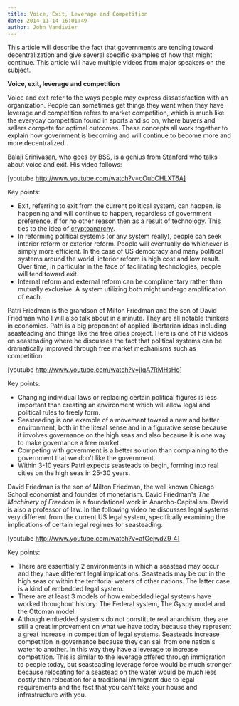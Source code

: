 ```yaml
---
title: Voice, Exit, Leverage and Competition
date: 2014-11-14 16:01:49
author: John Vandivier
---
```




This article will describe the fact that governments are tending toward decentralization and give several specific examples of how that might continue. This article will have multiple videos from major speakers on the subject.

<strong>Voice, exit, leverage and competition</strong>

Voice and exit refer to the ways people may express dissatisfaction with an organization. People can sometimes get things they want when they have leverage and competition refers to market competition, which is much like the everyday competition found in sports and so on, where buyers and sellers compete for optimal outcomes. These concepts all work together to explain how government is becoming and will continue to become more and more decentralized.

Balaji Srinivasan, who goes by BSS, is a genius from Stanford who talks about voice and exit. His video follows:

[youtube http://www.youtube.com/watch?v=cOubCHLXT6A]

Key points:
<ul>
	<li>Exit, referring to exit from the current political system, can happen, is happening and will continue to happen, regardless of government preference, if for no other reason then as a result of technology. This ties to the idea of <a href=\"http://afterecon.com/theoretical-development-and-application/5-routes-to-anarchy/\">cryptoanarchy</a>.</li>
	<li>In reforming political systems (or any system really), people can seek interior reform or exterior reform. People will eventually do whichever is simply more efficient. In the case of US democracy and many political systems around the world, interior reform is high cost and low result. Over time, in particular in the face of facilitating technologies, people will tend toward exit.</li>
	<li>Internal reform and external reform can be complimentary rather than mutually exclusive. A system utilizing both might undergo amplification of each.</li>
</ul>
Patri Friedman is the grandson of Milton Friedman and the son of David Friedman who I will also talk about in a minute. They are all notable thinkers in economics. Patri is a big proponent of applied libertarian ideas including seasteading and things like the free cities project. Here is one of his videos on seasteading where he discusses the fact that political systems can be dramatically improved through free market mechanisms such as competition.

[youtube http://www.youtube.com/watch?v=jIqA7RMHsHo]

Key points:
<ul>
	<li>Changing individual laws or replacing certain political figures is less important than creating an environment which will allow legal and political rules to freely form.</li>
	<li>Seasteading is one example of a movement toward a new and better environment, both in the literal sense and in a figurative sense because it involves governance on the high seas and also because it is one way to make governance a free market.</li>
	<li>Competing with government is a better solution than complaining to the government that we don't like the government.</li>
	<li>Within 3-10 years Patri expects seasteads to begin, forming into real cities on the high seas in 25-30 years.</li>
</ul>
David Friedman is the son of Milton Friedman, the well known Chicago School economist and founder of monetarism. David Friedman's <em>The Machinery of Freedom</em> is a foundational work in Anarcho-Capitalism. David is also a professor of law. In the following video he discusses legal systems very different from the current US legal system, specifically examining the implications of certain legal regimes for seasteading.

[youtube http://www.youtube.com/watch?v=afGejwdZ9_4]

Key points:
<ul>
	<li>There are essentially 2 environments in which a seastead may occur and they have different legal implications. Seasteads may be out in the high seas or within the territorial waters of other nations. The latter case is a kind of embedded legal system.</li>
	<li>There are at least 3 models of how embedded legal systems have worked throughout history: The Federal system, The Gyspy model and the Ottoman model.</li>
	<li>Although embedded systems do not constitute real anarchism, they are still a great improvement on what we have today because they represent a great increase in competition of legal systems. Seasteads increase competition in governance because they can sail from one nation's water to another. In this way they have a leverage to increase competition. This is similar to the leverage offered through immigration to people today, but seasteading leverage force would be much stronger because relocating for a seastead on the water would be much less costly than relocation for a traditional immigrant due to legal requirements and the fact that you can't take your house and infrastructure with you.</li>
</ul>